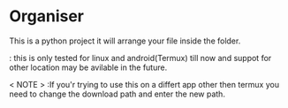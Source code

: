 # Organiser
This is a python project it will arrange your file inside the folder.

<Note> : this is only tested for linux and android(Termux) till now and suppot for other location may be avilable in the future.

< NOTE > <for android> :If you'r trying to use this on a differt app other then termux you need to change the download path and enter the new path.

